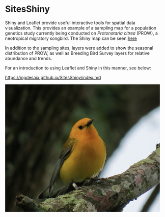 # SitesShiny

Shiny and Leaflet provide useful interactive tools for spatial data visualization.  This provides an example of a sampling map for a population genetics study currently being conducted on *Protonotaria citrea* (PROW), a neotropical migratory songbird. The Shiny map can be seen [here](https://mgdesaix.shinyapps.io/sitesshiny/)

In addition to the sampling sites, layers were added to show the seasonal distribution of PROW, as well as Breeding Bird Survey layers for relative abundance and trends. 

For an introduction to using Leaflet and Shiny in this manner, see below:

https://mgdesaix.github.io/SitesShiny/index.md

![A male *P. citrea* at Deep Bottom Park along the lower James River in Virginia](https://raw.githubusercontent.com/mgdesaix/SitesShiny/master/PROW.png)
